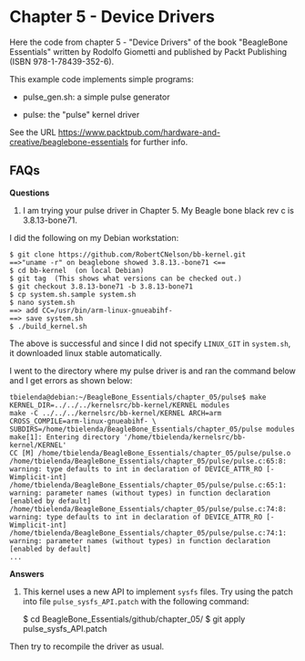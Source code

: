 Chapter 5 - Device Drivers
==========================

Here the code from chapter 5 - "Device Drivers" of
the book "BeagleBone Essentials" written by Rodolfo Giometti and
published by Packt Publishing (ISBN 978-1-78439-352-6).

This example code implements simple programs:

* pulse_gen.sh: a simple pulse generator

* pulse: the "pulse" kernel driver


See the URL
https://www.packtpub.com/hardware-and-creative/beaglebone-essentials
for further info.

FAQs
----

**Questions**

1) I am trying your pulse driver in Chapter 5. My Beagle bone black rev c is 3.8.13-bone71.

I did the following on my Debian workstation:

    $ git clone https://github.com/RobertCNelson/bb-kernel.git
    ==>"uname -r" on beaglebone showed 3.8.13.-bone71 <==
    $ cd bb-kernel  (on local Debian)
    $ git tag  (This shows what versions can be checked out.)
    $ git checkout 3.8.13-bone71 -b 3.8.13-bone71
    $ cp system.sh.sample system.sh
    $ nano system.sh
    ==> add CC=/usr/bin/arm-linux-gnueabihf-
    ==> save system.sh
    $ ./build_kernel.sh

The above is successful and since I did not specify `LINUX_GIT` in `system.sh`, it downloaded linux stable automatically.

I went to the directory where my pulse driver is and ran the command below and I get errors as shown below:

    tbielenda@debian:~/BeagleBone_Essentials/chapter_05/pulse$ make KERNEL_DIR=../../../kernelsrc/bb-kernel/KERNEL modules
    make -C ../../../kernelsrc/bb-kernel/KERNEL ARCH=arm CROSS_COMPILE=arm-linux-gnueabihf- \
    SUBDIRS=/home/tbielenda/BeagleBone_Essentials/chapter_05/pulse modules make[1]: Entering directory '/home/tbielenda/kernelsrc/bb-kernel/KERNEL'
    CC [M] /home/tbielenda/BeagleBone_Essentials/chapter_05/pulse/pulse.o
    /home/tbielenda/BeagleBone_Essentials/chapter_05/pulse/pulse.c:65:8: warning: type defaults to int in declaration of DEVICE_ATTR_RO [-Wimplicit-int]
    /home/tbielenda/BeagleBone_Essentials/chapter_05/pulse/pulse.c:65:1: warning: parameter names (without types) in function declaration [enabled by default]
    /home/tbielenda/BeagleBone_Essentials/chapter_05/pulse/pulse.c:74:8: warning: type defaults to int in declaration of DEVICE_ATTR_RO [-Wimplicit-int]
    /home/tbielenda/BeagleBone_Essentials/chapter_05/pulse/pulse.c:74:1: warning: parameter names (without types) in function declaration [enabled by default]
    ...

**Answers**

1) This kernel uses a new API to implement `sysfs` files. Try using the patch into file `pulse_sysfs_API.patch` with the following command:

    $ cd BeagleBone_Essentials/github/chapter_05/
    $ git apply pulse_sysfs_API.patch

Then try to recompile the driver as usual.

